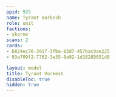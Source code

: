 ```yaml
---
ppid: 925
name: Tyrant Vorkesh
role: unit
factions:
- skorne
scans: 2
cards:
- b824ec76-3917-3fba-83d7-457bac9ae225
- 93a709f2-7762-3e35-8a92-1d16289051d8

layout: model
title: Tyrant Vorkesh
disableToc: true
hidden: true
---
```

